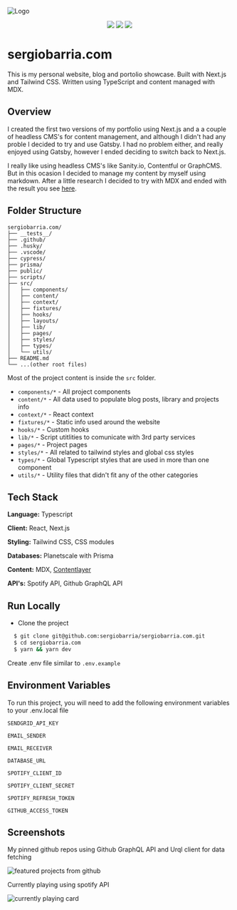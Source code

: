 ![Logo](https://res.cloudinary.com/sbarria-dev/image/upload/v1647832358/sergiobarria/banners/sergiobarria.com-cover-3_1_gj8s6f.png)

<p align="center">
  <img src="https://img.shields.io/apm/l/atomic-design-ui.svg?" />
  <img src="https://img.shields.io/badge/commitizen-friendly-brightgreen.svg" />
  <img src="https://github.com/sergiobarria/sergiobarria.com/actions/workflows/cypress.yml/badge.svg?branch=main" />
</p>

# sergiobarria.com

This is my personal website, blog and portolio showcase. Built with Next.js and Tailwind CSS. Written using TypeScript and content managed with MDX.

## Overview

I created the first two versions of my portfolio using Next.js and a a couple of headless CMS's for content management, and although I didn't had any proble I decided to try and use Gatsby. I had no problem either, and really enjoyed using Gatsby, however I ended deciding to switch back to Next.js.

I really like using headless CMS's like Sanity.io, Contentful or GraphCMS. But in this ocasion I decided to manage my content by myself using markdown. After a little research I decided to try with MDX and ended with the result you see [here](https://www.sergiobarria.com/).

## Folder Structure

```
sergiobarria.com/
├── __tests__/
├── .github/
├── .husky/
├── .vscode/
├── cypress/
├── prisma/
├── public/
├── scripts/
├── src/
│   ├── components/
│   ├── content/
│   ├── context/
│   ├── fixtures/
│   ├── hooks/
│   ├── layouts/
│   ├── lib/
│   ├── pages/
│   ├── styles/
│   ├── types/
│   └── utils/
├── README.md
└── ...(other root files)
```

Most of the project content is inside the `src` folder.

- `components/*` - All project components
- `content/*` - All data used to populate blog posts, library and projects info
- `context/*` - React context
- `fixtures/*` - Static info used around the website
- `hooks/*` - Custom hooks
- `lib/*` - Script utitlities to comunicate with 3rd party services
- `pages/*` - Project pages
- `styles/*` - All related to tailwind styles and global css styles
- `types/*` - Global Typescript styles that are used in more than one component
- `utils/*` - Utility files that didn't fit any of the other categories

## Tech Stack

**Language:** Typescript

**Client:** React, Next.js

**Styling:** Tailwind CSS, CSS modules

**Databases:** Planetscale with Prisma

**Content:** MDX, [Contentlayer](https://github.com/contentlayerdev/contentlayer)

**API's:** Spotify API, Github GraphQL API

## Run Locally

- Clone the project

```bash
  $ git clone git@github.com:sergiobarria/sergiobarria.com.git
  $ cd sergiobarria.com
  $ yarn && yarn dev
```

Create .env file similar to `.env.example`

## Environment Variables

To run this project, you will need to add the following environment variables to your .env.local file

`SENDGRID_API_KEY`

`EMAIL_SENDER`

`EMAIL_RECEIVER`

`DATABASE_URL`

`SPOTIFY_CLIENT_ID`

`SPOTIFY_CLIENT_SECRET`

`SPOTIFY_REFRESH_TOKEN`

`GITHUB_ACCESS_TOKEN`

## Screenshots

My pinned github repos using Github GraphQL API and Urql client for data fetching

<img alt="featured projects from github" src="https://res.cloudinary.com/sbarria-dev/image/upload/v1642280532/sergiobarria/repo/featured_projects_ltdrog.png" />

Currently playing using spotify API

<img alt="currently playing card" src="https://res.cloudinary.com/sbarria-dev/image/upload/v1642280643/sergiobarria/repo/spotify_now_playing_nae3rq.png" />
